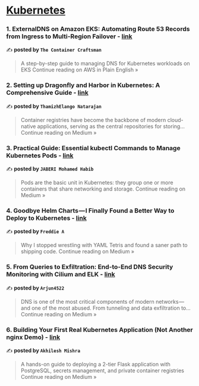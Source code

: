 
<h1><a href=https://medium.com/tag/kubernetes/recommended target="_blank" rel="noopener noreferrer">Kubernetes</a></h1>
<h3>1. ExternalDNS on Amazon EKS: Automating Route 53 Records from Ingress to Multi-Region Failover - <a href="https://aws.plainenglish.io/externaldns-on-amazon-eks-automating-route-53-records-from-ingress-to-multi-region-failover-4768f8330cda?source=rss------kubernetes-5" target="_blank" rel="noopener noreferrer">link</a></h3>

✍️ **posted by `The Container Craftsman`**

<blockquote>A step-by-step guide to managing DNS for Kubernetes workloads on EKS
Continue reading on AWS in Plain English »</blockquote>

<h3>2. Setting up Dragonfly and Harbor in Kubernetes: A Comprehensive Guide - <a href="https://thamizhelango.medium.com/setting-up-dragonfly-and-harbor-in-kubernetes-a-comprehensive-guide-1c15845317d6?source=rss------kubernetes-5" target="_blank" rel="noopener noreferrer">link</a></h3>

✍️ **posted by `ThamizhElango Natarajan`**

<blockquote>Container registries have become the backbone of modern cloud-native applications, serving as the central repositories for storing…
Continue reading on Medium »</blockquote>

<h3>3.  Practical Guide: Essential kubectl Commands to Manage Kubernetes Pods - <a href="https://medium.com/@jaberi.mohamedhabib/practical-guide-essential-kubectl-commands-to-manage-kubernetes-pods-7aeee5ac6910?source=rss------kubernetes-5" target="_blank" rel="noopener noreferrer">link</a></h3>

✍️ **posted by `JABERI Mohamed Habib`**

<blockquote>Pods are the basic unit in Kubernetes: they group one or more containers that share networking and storage.
Continue reading on Medium »</blockquote>

<h3>4. Goodbye Helm Charts — I Finally Found a Better Way to Deploy to Kubernetes - <a href="https://medium.com/@sajitharasathurai2/goodbye-helm-charts-i-finally-found-a-better-way-to-deploy-to-kubernetes-3005a87a9c57?source=rss------kubernetes-5" target="_blank" rel="noopener noreferrer">link</a></h3>

✍️ **posted by `Freddie A`**

<blockquote>Why I stopped wrestling with YAML Tetris and found a saner path to shipping code.
Continue reading on Medium »</blockquote>

<h3>5. From Queries to Exfiltration: End-to-End DNS Security Monitoring with Cilium and ELK - <a href="https://medium.com/@ghosalarjun/from-queries-to-exfiltration-end-to-end-dns-security-monitoring-with-cilium-and-elk-ca17176d649e?source=rss------kubernetes-5" target="_blank" rel="noopener noreferrer">link</a></h3>

✍️ **posted by `Arjun4522`**

<blockquote>DNS is one of the most critical components of modern networks — and one of the most abused. From tunneling and data exfiltration to…
Continue reading on Medium »</blockquote>

<h3>6. Building Your First Real Kubernetes Application (Not Another nginx Demo) - <a href="https://medium.com/@akhilesh-mishra/building-your-first-real-kubernetes-application-not-another-nginx-demo-12a788ed529b?source=rss------kubernetes-5" target="_blank" rel="noopener noreferrer">link</a></h3>

✍️ **posted by `Akhilesh Mishra`**

<blockquote>A hands-on guide to deploying a 2-tier Flask application with PostgreSQL, secrets management, and private container registries
Continue reading on Medium »</blockquote>

